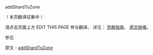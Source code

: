  addShardToZone

 ！本页翻译征集中！

请点击页面上方 EDIT THIS PAGE 参与翻译。
详见：
[贡献指南]( https://github.com/whaleal/MongoDB-Manual-zh/blob/master/CONTRIBUTING.md )、
[原文链接](  https://docs.mongodb.com/manual/reference/command/addShardToZone/  )。

 参见

原文 - [addShardToZone]( https://docs.mongodb.com/manual/reference/command/addShardToZone/ )

